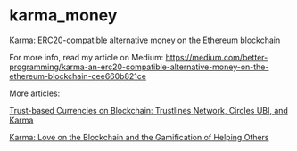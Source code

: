 # karma_money
Karma: ERC20-compatible alternative money on the Ethereum blockchain

For more info, read my article on Medium: https://medium.com/better-programming/karma-an-erc20-compatible-alternative-money-on-the-ethereum-blockchain-cee660b821ce

More articles:

[Trust-based Currencies on Blockchain: Trustlines Network, Circles UBI, and Karma](https://hackernoon.com/trust-based-currencies-on-blockchain-trustlines-network-circles-ubi-and-karma)

[Karma: Love on the Blockchain and the Gamification of Helping Others](https://hackernoon.com/karma-love-on-the-blockchain-and-the-gamification-of-helping-others)
